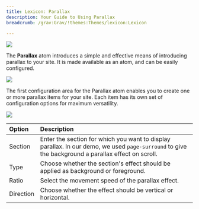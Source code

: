 ```yaml
---
title: Lexicon: Parallax
description: Your Guide to Using Parallax
breadcrumb: /grav:Grav/!themes:Themes/lexicon:Lexicon

---
```


![](assets/parallax_1.png)

The **Parallax** atom introduces a simple and effective means of introducing parallax to your site. It is made available as an atom, and can be easily configured. 

![](assets/parallax_2.png)

The first configuration area for the Parallax atom enables you to create one or more parallax items for your site. Each item has its own set of configuration options for maximum versatility.

![](assets/parallax_3.png)

| Option    | Description                                                                                                                                        |
| :-----    | :-----                                                                                                                                             |
| Section   | Enter the section for which you want to display parallax. In our demo, we used `page-surround` to give the background a parallax effect on scroll. |
| Type      | Choose whether the section's effect should be applied as background or foreground.                                                                 |
| Ratio     | Select the movement speed of the parallax effect.                                                                                                  |
| Direction | Choose whether the effect should be vertical or horizontal.                                                                                        |
